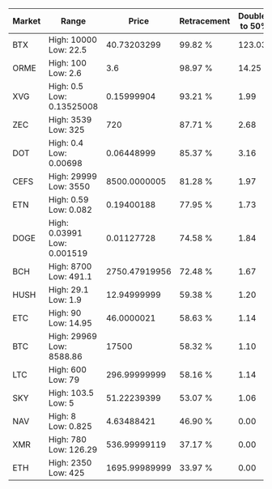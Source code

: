 | Market | Range | Price| Retracement | Doubles to 50% |
| --- | --- | --- | --- | --- |
| BTX | High: 10000<br />Low: 22.5 | 40.73203299 | 99.82 % | 123.03 |
| ORME | High: 100<br />Low: 2.6 | 3.6 | 98.97 % | 14.25 |
| XVG | High: 0.5<br />Low: 0.13525008 | 0.15999904 | 93.21 % | 1.99 |
| ZEC | High: 3539<br />Low: 325 | 720 | 87.71 % | 2.68 |
| DOT | High: 0.4<br />Low: 0.00698 | 0.06448999 | 85.37 % | 3.16 |
| CEFS | High: 29999<br />Low: 3550 | 8500.0000005 | 81.28 % | 1.97 |
| ETN | High: 0.59<br />Low: 0.082 | 0.19400188 | 77.95 % | 1.73 |
| DOGE | High: 0.03991<br />Low: 0.001519 | 0.01127728 | 74.58 % | 1.84 |
| BCH | High: 8700<br />Low: 491.1 | 2750.47919956 | 72.48 % | 1.67 |
| HUSH | High: 29.1<br />Low: 1.9 | 12.94999999 | 59.38 % | 1.20 |
| ETC | High: 90<br />Low: 14.95 | 46.0000021 | 58.63 % | 1.14 |
| BTC | High: 29969<br />Low: 8588.86 | 17500 | 58.32 % | 1.10 |
| LTC | High: 600<br />Low: 79 | 296.99999999 | 58.16 % | 1.14 |
| SKY | High: 103.5<br />Low: 5 | 51.22239399 | 53.07 % | 1.06 |
| NAV | High: 8<br />Low: 0.825 | 4.63488421 | 46.90 % | 0.00 |
| XMR | High: 780<br />Low: 126.29 | 536.99999119 | 37.17 % | 0.00 |
| ETH | High: 2350<br />Low: 425 | 1695.99989999 | 33.97 % | 0.00 |
